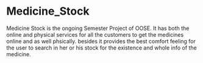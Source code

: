 # Medicine_Stock
Medicine Stock is the ongoing Semester Project of OOSE.
It has both the online and physical services for all the customers to get the medicines online and as well phsically.
besides it provides the best comfort feeling for the user to search in her or his stock for the existence and whole info of the medicine.
